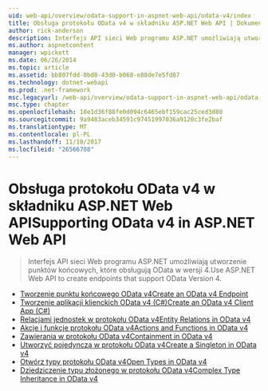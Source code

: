```yaml
---
uid: web-api/overview/odata-support-in-aspnet-web-api/odata-v4/index
title: Obsługa protokołu OData v4 w składniku ASP.NET Web API | Dokumentacja firmy Microsoft
author: rick-anderson
description: Interfejs API sieci Web programu ASP.NET umożliwiają utworzenie punktów końcowych, które obsługują OData w wersji 4.
ms.author: aspnetcontent
manager: wpickett
ms.date: 06/26/2014
ms.topic: article
ms.assetid: bb807fdd-0bd8-43d0-b068-e88de7e5fd87
ms.technology: dotnet-webapi
ms.prod: .net-framework
msc.legacyurl: /web-api/overview/odata-support-in-aspnet-web-api/odata-v4
msc.type: chapter
ms.openlocfilehash: 10e1d36f88fe0d094c6465ebf159cac25ced3d80
ms.sourcegitcommit: 9a9483aceb34591c97451997036a9120c3fe2baf
ms.translationtype: MT
ms.contentlocale: pl-PL
ms.lasthandoff: 11/10/2017
ms.locfileid: "26566708"
---
```

<a name="supporting-odata-v4-in-aspnet-web-api"></a><span data-ttu-id="4936e-103">Obsługa protokołu OData v4 w składniku ASP.NET Web API</span><span class="sxs-lookup"><span data-stu-id="4936e-103">Supporting OData v4 in ASP.NET Web API</span></span>
====================
> <span data-ttu-id="4936e-104">Interfejs API sieci Web programu ASP.NET umożliwiają utworzenie punktów końcowych, które obsługują OData w wersji 4.</span><span class="sxs-lookup"><span data-stu-id="4936e-104">Use ASP.NET Web API to create endpoints that support OData Version 4.</span></span>


- [<span data-ttu-id="4936e-105">Tworzenie punktu końcowego OData v4</span><span class="sxs-lookup"><span data-stu-id="4936e-105">Create an OData v4 Endpoint</span></span>](create-an-odata-v4-endpoint.md)
- [<span data-ttu-id="4936e-106">Tworzenie aplikacji klienckich OData v4 (C#)</span><span class="sxs-lookup"><span data-stu-id="4936e-106">Create an OData v4 Client App (C#)</span></span>](create-an-odata-v4-client-app.md)
- [<span data-ttu-id="4936e-107">Relacjami jednostek w protokołu OData v4</span><span class="sxs-lookup"><span data-stu-id="4936e-107">Entity Relations in OData v4</span></span>](entity-relations-in-odata-v4.md)
- [<span data-ttu-id="4936e-108">Akcje i funkcje protokołu OData v4</span><span class="sxs-lookup"><span data-stu-id="4936e-108">Actions and Functions in OData v4</span></span>](odata-actions-and-functions.md)
- [<span data-ttu-id="4936e-109">Zawierania w protokołu OData v4</span><span class="sxs-lookup"><span data-stu-id="4936e-109">Containment in OData v4</span></span>](odata-containment-in-web-api-22.md)
- [<span data-ttu-id="4936e-110">Utworzyć pojedynczą w protokołu OData v4</span><span class="sxs-lookup"><span data-stu-id="4936e-110">Create a Singleton in OData v4</span></span>](using-a-singleton-in-an-odata-endpoint-in-web-api-22.md)
- [<span data-ttu-id="4936e-111">Otwórz typy protokołu OData v4</span><span class="sxs-lookup"><span data-stu-id="4936e-111">Open Types in OData v4</span></span>](use-open-types-in-odata-v4.md)
- [<span data-ttu-id="4936e-112">Dziedziczenie typu złożonego w protokołu OData v4</span><span class="sxs-lookup"><span data-stu-id="4936e-112">Complex Type Inheritance in OData v4</span></span>](complex-type-inheritance-in-odata-v4.md)

